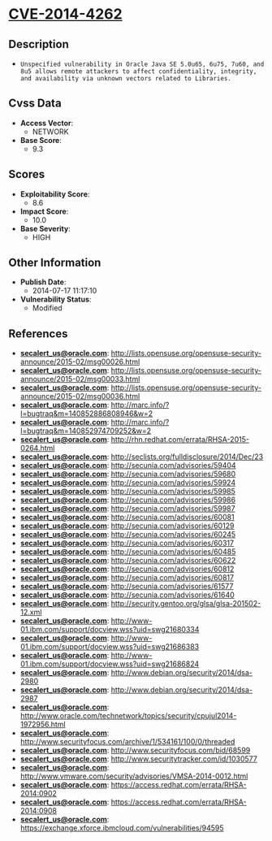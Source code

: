 
# [CVE-2014-4262](https://cve.mitre.org/cgi-bin/cvename.cgi?name=CVE-2014-4262)

## Description

- `Unspecified vulnerability in Oracle Java SE 5.0u65, 6u75, 7u60, and 8u5 allows remote attackers to affect confidentiality, integrity, and availability via unknown vectors related to Libraries.`

## Cvss Data

- **Access Vector**:
  - NETWORK
- **Base Score**:
  - 9.3

## Scores

- **Exploitability Score**:
  - 8.6
- **Impact Score**:
  - 10.0
- **Base Severity**:
  - HIGH

## Other Information

- **Publish Date**:
  - 2014-07-17 11:17:10
- **Vulnerability Status**:
  - Modified

## References

- **secalert_us@oracle.com**: http://lists.opensuse.org/opensuse-security-announce/2015-02/msg00026.html
- **secalert_us@oracle.com**: http://lists.opensuse.org/opensuse-security-announce/2015-02/msg00033.html
- **secalert_us@oracle.com**: http://lists.opensuse.org/opensuse-security-announce/2015-02/msg00036.html
- **secalert_us@oracle.com**: http://marc.info/?l=bugtraq&m=140852886808946&w=2
- **secalert_us@oracle.com**: http://marc.info/?l=bugtraq&m=140852974709252&w=2
- **secalert_us@oracle.com**: http://rhn.redhat.com/errata/RHSA-2015-0264.html
- **secalert_us@oracle.com**: http://seclists.org/fulldisclosure/2014/Dec/23
- **secalert_us@oracle.com**: http://secunia.com/advisories/59404
- **secalert_us@oracle.com**: http://secunia.com/advisories/59680
- **secalert_us@oracle.com**: http://secunia.com/advisories/59924
- **secalert_us@oracle.com**: http://secunia.com/advisories/59985
- **secalert_us@oracle.com**: http://secunia.com/advisories/59986
- **secalert_us@oracle.com**: http://secunia.com/advisories/59987
- **secalert_us@oracle.com**: http://secunia.com/advisories/60081
- **secalert_us@oracle.com**: http://secunia.com/advisories/60129
- **secalert_us@oracle.com**: http://secunia.com/advisories/60245
- **secalert_us@oracle.com**: http://secunia.com/advisories/60317
- **secalert_us@oracle.com**: http://secunia.com/advisories/60485
- **secalert_us@oracle.com**: http://secunia.com/advisories/60622
- **secalert_us@oracle.com**: http://secunia.com/advisories/60812
- **secalert_us@oracle.com**: http://secunia.com/advisories/60817
- **secalert_us@oracle.com**: http://secunia.com/advisories/61577
- **secalert_us@oracle.com**: http://secunia.com/advisories/61640
- **secalert_us@oracle.com**: http://security.gentoo.org/glsa/glsa-201502-12.xml
- **secalert_us@oracle.com**: http://www-01.ibm.com/support/docview.wss?uid=swg21680334
- **secalert_us@oracle.com**: http://www-01.ibm.com/support/docview.wss?uid=swg21686383
- **secalert_us@oracle.com**: http://www-01.ibm.com/support/docview.wss?uid=swg21686824
- **secalert_us@oracle.com**: http://www.debian.org/security/2014/dsa-2980
- **secalert_us@oracle.com**: http://www.debian.org/security/2014/dsa-2987
- **secalert_us@oracle.com**: http://www.oracle.com/technetwork/topics/security/cpujul2014-1972956.html
- **secalert_us@oracle.com**: http://www.securityfocus.com/archive/1/534161/100/0/threaded
- **secalert_us@oracle.com**: http://www.securityfocus.com/bid/68599
- **secalert_us@oracle.com**: http://www.securitytracker.com/id/1030577
- **secalert_us@oracle.com**: http://www.vmware.com/security/advisories/VMSA-2014-0012.html
- **secalert_us@oracle.com**: https://access.redhat.com/errata/RHSA-2014:0902
- **secalert_us@oracle.com**: https://access.redhat.com/errata/RHSA-2014:0908
- **secalert_us@oracle.com**: https://exchange.xforce.ibmcloud.com/vulnerabilities/94595
